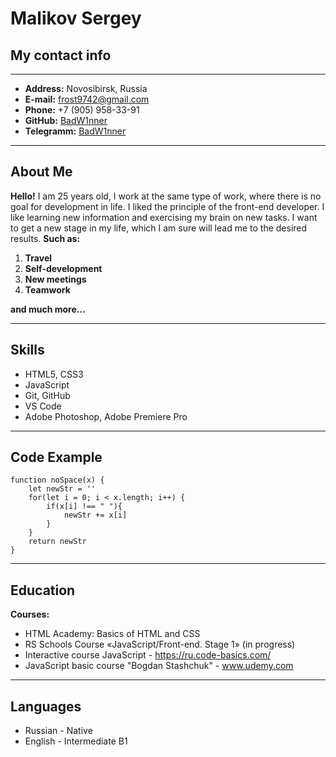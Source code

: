 # Malikov Sergey


## My contact info
---

* **Address:** Novosibirsk, Russia
* **E-mail:** [frost9742@gmail.com](frost9742@gmail.com)
* **Phone:** +7 (905) 958-33-91
* **GitHub:** [BadW1nner](https://github.com/BadW1nner)
* **Telegramm:** [BadW1nner](https://t.me/rainbowsaan)

---
## About Me

**Hello!** I am 25 years old, I work at the same type of work, where there is no goal for development in life. I liked the principle of the front-end developer. I like learning new information and exercising my brain on new tasks. I want to get a new stage in my life, which I am sure will lead me to the desired results.
**Such as:**
1. **Travel**
2. **Self-development**
3. **New meetings**
4. **Teamwork**
   
**and much more...**

---
## Skills


* HTML5, CSS3
* JavaScript
* Git, GitHub
* VS Code 
* Adobe Photoshop, Adobe Premiere Pro 

---
## Code Example 

```
function noSpace(x) {
    let newStr = ''
    for(let i = 0; i < x.length; i++) {
        if(x[i] !== " "){
            newStr += x[i]
        }
    }
    return newStr
}
```

---
## Education

**Courses:**
 * HTML Academy: Basics of HTML and CSS
 * RS Schools Course «JavaScript/Front-end. Stage 1»  (in progress)
 * Interactive course JavaScript - https://ru.code-basics.com/
 * JavaScript basic course "Bogdan Stashchuk" - www.udemy.com
  ---
## Languages

* Russian - Native
* English - Intermediate B1
